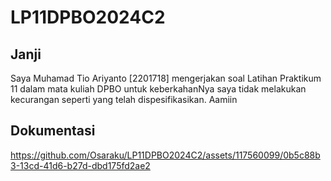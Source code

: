 # LP11DPBO2024C2

## Janji
Saya Muhamad Tio Ariyanto [2201718] mengerjakan soal Latihan Praktikum 11
dalam mata kuliah DPBO untuk keberkahanNya saya tidak melakukan kecurangan
seperti yang telah dispesifikasikan. Aamiin

## Dokumentasi
https://github.com/Osaraku/LP11DPBO2024C2/assets/117560099/0b5c88b3-13cd-41d6-b27d-dbd175fd2ae2

